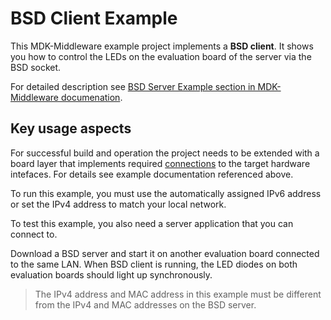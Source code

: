 BSD Client Example
===========

This MDK-Middleware example project implements a **BSD client**. It shows you how to control the LEDs on the evaluation board of the server via the BSD socket.

For detailed description see [BSD Server Example section in MDK-Middleware documenation](https://arm-software.github.io/MDK-Middleware/latest/Network/BSD_Client_Example.html).

Key usage aspects
-----

For successful build and operation the project needs to be extended with a board layer that implements required [connections](https://github.com/Open-CMSIS-Pack/cmsis-toolbox/blob/main/docs/ReferenceApplications.md#connections) to the target hardware intefaces. For details see example documentation referenced above.

To run this example, you must use the automatically assigned IPv6 address or set the IPv4 address to match your local network.

To test this example, you also need a server application that you can connect to.

Download a BSD server and start it on another evaluation board connected to the same LAN. When BSD client is running, the LED diodes on both evaluation boards should light up synchronously.

>The IPv4 address and MAC address in this example must be different from the IPv4
and MAC addresses on the BSD server.
